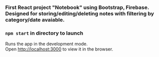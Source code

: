 ### First React project "Notebook" using Bootstrap, Firebase. Designed for storing/editing/deleting notes with filtering by category/date avaiable.

### `npm start` in directory to launch

Runs the app in the development mode.<br />
Open [http://localhost:3000](http://localhost:3000) to view it in the browser.

